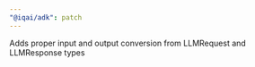 ```yaml
---
"@iqai/adk": patch
---
```


Adds proper input and output conversion from LLMRequest and LLMResponse types

